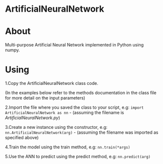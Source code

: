 # ArtificialNeuralNetwork

# About
Multi-purpose Artificial Neural Network implemented in Python using numpy.

# Using
1.Copy the ArtificialNeuralNetwork class code. 

(In the examples below refer to the methods documentation in the class file for more detail on the input parameters) 

2.Import the file where you saved the class to your script, e.g:
   `import ArtificialNeuralNetwork as nn` - (assuming the filename is *ArtificialNeuralNetwork.py*)
  
3.Create a new instance using the constructor, e.g: 
   `nn.ArtificialNeuralNetwork(arg)` - (assuming the filename was imported as specified above)

4.Train the model using the train method, e.g:
    `nn.train(*args)`

5.Use the ANN to predict using the predict method, e.g:
   `nn.predict(arg)`
